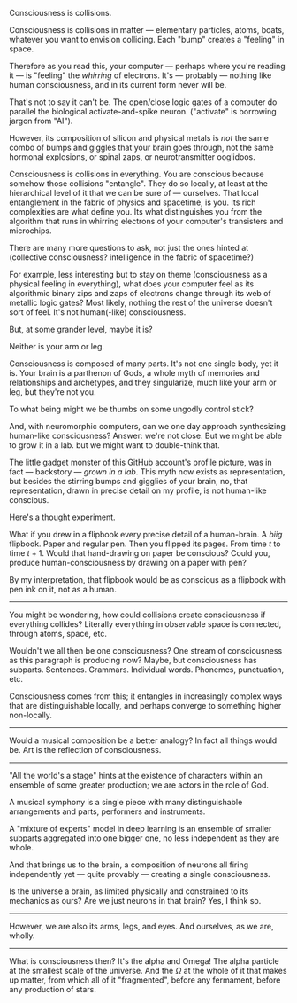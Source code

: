 Consciousness is collisions.

Consciousness is collisions in matter — elementary particles, atoms, boats, whatever you want to envision colliding. Each "bump" creates a "feeling" in space. 

Therefore as you read this, your computer — perhaps where you're reading it — is "feeling" the *whirring* of electrons. It's — probably — nothing like human consciousness, and in its current form never will be.

That's not to say it can't be. The open/close logic gates of a computer do parallel the biological activate-and-spike neuron. ("activate" is borrowing jargon from "AI").

However, its composition of silicon and physical metals is *not* the same combo of bumps and giggles that your brain goes through, not the same hormonal explosions, or spinal zaps, or neurotransmitter ooglidoos.

Consciousness is collisions in everything. You are conscious because somehow those collisions "entangle". They do so locally, at least at the hierarchical level of it that we can be sure of — ourselves. That local entanglement in the fabric of physics and spacetime, is you. Its rich complexities are what define you. Its what distinguishes you from the algorithm that runs in whirring electrons of your computer's transisters and microchips.

There are many more questions to ask, not just the ones hinted at (collective consciousness? intelligence in the fabric of spacetime?)

For example, less interesting but to stay on theme (consciousness as a physical feeling in everything), what does your computer feel as its algorithmic binary zips and zaps of electrons change through its web of metallic logic gates? Most likely, nothing the rest of the universe doesn't sort of feel. It's not human(-like) consciousness.

But, at some grander level, maybe it is?

Neither is your arm or leg.

Consciousness is composed of many parts. It's not one single body, yet it is. Your brain is a parthenon of Gods, a whole myth of memories and relationships and archetypes, and they singularize, much like your arm or leg, but they're not you.

To what being might we be thumbs on some ungodly control stick?

And, with neuromorphic computers, can we one day approach synthesizing human-like consciousness? Answer: we're not close. But we might be able to grow it in a lab. but we might want to double-think that.

The little gadget monster of this GitHub account's profile picture, was in fact — backstory — *grown in a lab*. This myth now exists as representation, but besides the stirring bumps and gigglies of your brain, no, that representation, drawn in precise detail on my profile, is not human-like conscious.

Here's a thought experiment.

What if you drew in a flipbook every precise detail of a human-brain. A *biig* flipbook. Paper and regular pen. Then you flipped its pages. From time $t$ to time $t + 1$. Would that hand-drawing on paper be conscious? Could you, produce human-consciousness by drawing on a paper with pen?

By my interpretation, that flipbook would be as conscious as a flipbook with pen ink on it, not as a human.

---

You might be wondering, how could collisions create consciousness if everything collides? Literally everything in observable space is connected, through atoms, space, etc.

Wouldn't we all then be one consciousness? One stream of consciousness as this paragraph is producing now? Maybe, but consciousness has subparts. Sentences. Grammars. Individual words. Phonemes, punctuation, etc.

Consciousness comes from this; it entangles in increasingly complex ways that are distinguishable locally, and perhaps converge to something higher non-locally.

---

Would a musical composition be a better analogy? In fact all things would be. Art is the reflection of consciousness.

---

"All the world's a stage" hints at the existence of characters within an ensemble of some greater production; we are actors in the role of God. 

A musical symphony is a single piece with many distinguishable arrangements and parts, performers and instruments.

A "mixture of experts" model in deep learning is an ensemble of smaller subparts aggregated into one bigger one, no less independent as they are whole.

And that brings us to the brain, a composition of neurons all firing independently yet — quite provably —  creating a single consciousness.

Is the universe a brain, as limited physically and constrained to its mechanics as ours? Are we just neurons in that brain? Yes, I think so.

---

However, we are also its arms, legs, and eyes. And ourselves, as we are, wholly.

---

What is consciousness then? It's the alpha and Omega! The alpha particle at the smallest scale of the universe. And the $\Omega$ at the whole of it that makes up matter, from which all of it "fragmented", before any fermament, before any production of stars.

